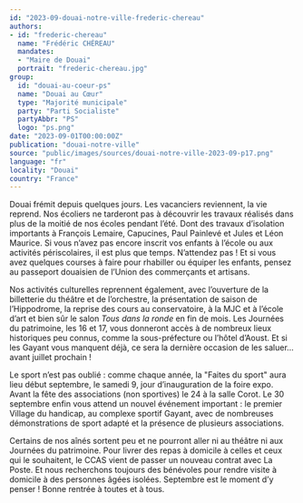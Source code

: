 ```yaml
---
id: "2023-09-douai-notre-ville-frederic-chereau"
authors:
- id: "frederic-chereau"
  name: "Frédéric CHÉREAU"
  mandates: 
  - "Maire de Douai"
  portrait: "frederic-chereau.jpg"
group:
  id: "douai-au-coeur-ps"
  name: "Douai au Cœur"
  type: "Majorité municipale"
  party: "Parti Socialiste"
  partyAbbr: "PS"
  logo: "ps.png"
date: "2023-09-01T00:00:00Z"
publication: "douai-notre-ville"
source: "public/images/sources/douai-notre-ville-2023-09-p17.png"
language: "fr"
locality: "Douai"
country: "France"
---
```


Douai frémit depuis quelques jours. Les vacanciers reviennent, la vie reprend. Nos écoliers ne tarderont pas à découvrir les travaux réalisés dans plus de la moitié de nos écoles pendant l’été. Dont des travaux d’isolation importants à François Lemaire, Capucines, Paul Painlevé et Jules et Léon Maurice. Si vous n’avez pas encore inscrit vos enfants à l’école ou aux activités périscolaires, il est plus que temps. N’attendez pas ! Et si vous avez quelques courses à faire pour rhabiller ou équiper les enfants, pensez au passeport douaisien de l’Union des commerçants et artisans.

Nos activités culturelles reprennent également, avec l’ouverture de la billetterie du théâtre et de l’orchestre, la présentation de saison de l’Hippodrome, la reprise des cours au conservatoire, à la MJC et à l’école d’art et bien sûr le salon *Tous dans la ronde* en fin de mois. Les Journées du patrimoine, les 16 et 17, vous donneront accès à de nombreux lieux historiques peu connus, comme la sous-préfecture ou  l’hôtel d’Aoust. Et si les Gayant vous manquent déjà, ce sera la dernière occasion de les saluer… avant juillet prochain !

Le sport n’est pas oublié : comme chaque année, la "Faites du sport" aura lieu début septembre, le samedi 9, jour d’inauguration de la foire expo. Avant la fête des associations (non sportives) le 24 à la salle Corot. Le 30 septembre enfin vous attend un nouvel événement important : le premier Village du handicap, au complexe sportif Gayant, avec de nombreuses démonstrations de sport adapté et la présence de plusieurs associations.

Certains de nos aînés sortent peu et ne pourront aller ni au théâtre ni aux Journées du patrimoine. Pour livrer des repas à domicile à celles et ceux qui le souhaitent, le CCAS vient de passer un nouveau contrat avec La Poste. Et nous recherchons toujours des bénévoles pour rendre visite à domicile à des personnes âgées isolées. Septembre est le moment d’y penser ! Bonne rentrée à toutes et à tous.
